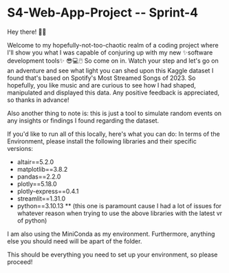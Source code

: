 # S4-Web-App-Project -- Sprint-4

Hey there! 👋🙂

Welcome to my hopefully-not-too-chaotic realm of a coding project where I'll show you what I was capable of conjuring up with my new ✨software development tools✨ 😎💻🖱️ So come on in. Watch your step and let's go on an adventure and see what light you can shed upon this Kaggle dataset I found that's based on Spotify's Most Streamed Songs of 2023. So hopefully, you like music and are curious to see how I had shaped, manipulated and displayed this data. Any positive feedback is appreciated, so thanks in advance!

Also another thing to note is: this is just a tool to simulate random events on any insights or findings I found regarding the dataset.

If you'd like to run all of this locally, here's what you can do:
In terms of the Environment, please install the following libraries and their specific versions:
- altair==5.2.0
- matplotlib==3.8.2
- pandas==2.2.0
- plotly==5.18.0
- plotly-express==0.4.1
- streamlit==1.31.0
- python==3.10.13 ** (this one is paramount cause I had a lot of issues for whatever reason when trying to use the above libraries with the latest vr of python)

I am also using the MiniConda as my environment. Furthermore, anything else you should need will be apart of the folder. 

This should be everything you need to set up your environment, so please proceed!
